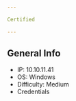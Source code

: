 ```yaml
---

Certified

---
```


## General Info

- IP: 10.10.11.41
- OS: Windows  
- Difficulty: Medium
- Credentials 
